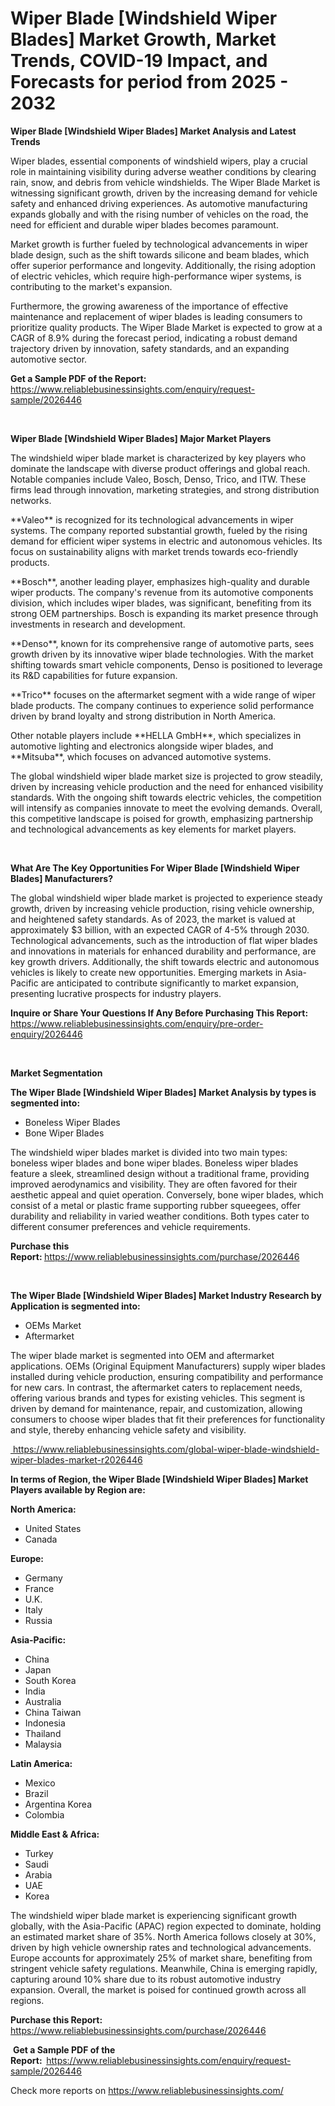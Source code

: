 <p><h1>Wiper Blade [Windshield Wiper Blades] Market Growth, Market Trends, COVID-19 Impact, and Forecasts for period from 2025 - 2032</h1></p><p><strong>Wiper Blade [Windshield Wiper Blades] Market Analysis and Latest Trends</strong></p>
<p><p>Wiper blades, essential components of windshield wipers, play a crucial role in maintaining visibility during adverse weather conditions by clearing rain, snow, and debris from vehicle windshields. The Wiper Blade Market is witnessing significant growth, driven by the increasing demand for vehicle safety and enhanced driving experiences. As automotive manufacturing expands globally and with the rising number of vehicles on the road, the need for efficient and durable wiper blades becomes paramount.</p><p>Market growth is further fueled by technological advancements in wiper blade design, such as the shift towards silicone and beam blades, which offer superior performance and longevity. Additionally, the rising adoption of electric vehicles, which require high-performance wiper systems, is contributing to the market's expansion.</p><p>Furthermore, the growing awareness of the importance of effective maintenance and replacement of wiper blades is leading consumers to prioritize quality products. The Wiper Blade Market is expected to grow at a CAGR of 8.9% during the forecast period, indicating a robust demand trajectory driven by innovation, safety standards, and an expanding automotive sector.</p></p>
<p><strong>Get a Sample PDF of the Report:&nbsp;</strong> <a href="https://www.reliablebusinessinsights.com/enquiry/request-sample/2026446?utm_campaign=3384&utm_medium=2&utm_source=Github&utm_content=ia&utm_term=30032025&utm_id=wiper-blade-windshield-wiper-blades">https://www.reliablebusinessinsights.com/enquiry/request-sample/2026446</a></p>
<p>&nbsp;</p>
<p><strong>Wiper Blade [Windshield Wiper Blades] Major Market Players</strong></p>
<p><p>The windshield wiper blade market is characterized by key players who dominate the landscape with diverse product offerings and global reach. Notable companies include Valeo, Bosch, Denso, Trico, and ITW. These firms lead through innovation, marketing strategies, and strong distribution networks.</p><p>**Valeo** is recognized for its technological advancements in wiper systems. The company reported substantial growth, fueled by the rising demand for efficient wiper systems in electric and autonomous vehicles. Its focus on sustainability aligns with market trends towards eco-friendly products.</p><p>**Bosch**, another leading player, emphasizes high-quality and durable wiper products. The company's revenue from its automotive components division, which includes wiper blades, was significant, benefiting from its strong OEM partnerships. Bosch is expanding its market presence through investments in research and development.</p><p>**Denso**, known for its comprehensive range of automotive parts, sees growth driven by its innovative wiper blade technologies. With the market shifting towards smart vehicle components, Denso is positioned to leverage its R&D capabilities for future expansion.</p><p>**Trico** focuses on the aftermarket segment with a wide range of wiper blade products. The company continues to experience solid performance driven by brand loyalty and strong distribution in North America. </p><p>Other notable players include **HELLA GmbH**, which specializes in automotive lighting and electronics alongside wiper blades, and **Mitsuba**, which focuses on advanced automotive systems. </p><p>The global windshield wiper blade market size is projected to grow steadily, driven by increasing vehicle production and the need for enhanced visibility standards. With the ongoing shift towards electric vehicles, the competition will intensify as companies innovate to meet the evolving demands. Overall, this competitive landscape is poised for growth, emphasizing partnership and technological advancements as key elements for market players.</p></p>
<p>&nbsp;</p>
<p><strong>What Are The Key Opportunities For Wiper Blade [Windshield Wiper Blades] Manufacturers?</strong></p>
<p><p>The global windshield wiper blade market is projected to experience steady growth, driven by increasing vehicle production, rising vehicle ownership, and heightened safety standards. As of 2023, the market is valued at approximately $3 billion, with an expected CAGR of 4-5% through 2030. Technological advancements, such as the introduction of flat wiper blades and innovations in materials for enhanced durability and performance, are key growth drivers. Additionally, the shift towards electric and autonomous vehicles is likely to create new opportunities. Emerging markets in Asia-Pacific are anticipated to contribute significantly to market expansion, presenting lucrative prospects for industry players.</p></p>
<p><strong>Inquire or Share Your Questions If Any Before Purchasing This Report:</strong> <a href="https://www.reliablebusinessinsights.com/enquiry/pre-order-enquiry/2026446?utm_campaign=3384&utm_medium=2&utm_source=Github&utm_content=ia&utm_term=30032025&utm_id=wiper-blade-windshield-wiper-blades">https://www.reliablebusinessinsights.com/enquiry/pre-order-enquiry/2026446</a></p>
<p>&nbsp;</p>
<p><strong>Market Segmentation</strong></p>
<p><strong>The Wiper Blade [Windshield Wiper Blades] Market Analysis by types is segmented into:</strong></p>
<p><ul><li>Boneless Wiper Blades</li><li>Bone Wiper Blades</li></ul></p>
<p><p>The windshield wiper blades market is divided into two main types: boneless wiper blades and bone wiper blades. Boneless wiper blades feature a sleek, streamlined design without a traditional frame, providing improved aerodynamics and visibility. They are often favored for their aesthetic appeal and quiet operation. Conversely, bone wiper blades, which consist of a metal or plastic frame supporting rubber squeegees, offer durability and reliability in varied weather conditions. Both types cater to different consumer preferences and vehicle requirements.</p></p>
<p><strong>Purchase this Report:&nbsp;</strong><a href="https://www.reliablebusinessinsights.com/purchase/2026446?utm_campaign=3384&utm_medium=2&utm_source=Github&utm_content=ia&utm_term=30032025&utm_id=wiper-blade-windshield-wiper-blades">https://www.reliablebusinessinsights.com/purchase/2026446</a></p>
<p>&nbsp;</p>
<p><strong>The Wiper Blade [Windshield Wiper Blades] Market Industry Research by Application is segmented into:</strong></p>
<p><ul><li>OEMs Market</li><li>Aftermarket</li></ul></p>
<p><p>The wiper blade market is segmented into OEM and aftermarket applications. OEMs (Original Equipment Manufacturers) supply wiper blades installed during vehicle production, ensuring compatibility and performance for new cars. In contrast, the aftermarket caters to replacement needs, offering various brands and types for existing vehicles. This segment is driven by demand for maintenance, repair, and customization, allowing consumers to choose wiper blades that fit their preferences for functionality and style, thereby enhancing vehicle safety and visibility.</p></p>
<p><a href="https://www.reliablebusinessinsights.com/global-wiper-blade-windshield-wiper-blades-market-r2026446?utm_campaign=3384&utm_medium=2&utm_source=Github&utm_content=ia&utm_term=30032025&utm_id=wiper-blade-windshield-wiper-blades">&nbsp;https://www.reliablebusinessinsights.com/global-wiper-blade-windshield-wiper-blades-market-r2026446</a></p>
<p><strong>In terms of Region, the Wiper Blade [Windshield Wiper Blades] Market Players available by Region are:</strong></p>
<p>
    <p> <strong> North America: </strong>
        <ul>
            <li>United States</li>
            <li>Canada</li>
        </ul>
        </p> 
    <p> <strong> Europe: </strong>
        <ul>
            <li>Germany</li>
            <li>France</li>
            <li>U.K.</li>
            <li>Italy</li>
            <li>Russia</li>
        </ul>
        </p> 
    <p> <strong> Asia-Pacific: </strong>
        <ul>
            <li>China</li>
            <li>Japan</li>
            <li>South Korea</li>
            <li>India</li>
            <li>Australia</li>
            <li>China Taiwan</li>
            <li>Indonesia</li>
            <li>Thailand</li>
            <li>Malaysia</li>
        </ul>
        </p> 
    <p> <strong> Latin America: </strong>
        <ul>
            <li>Mexico</li>
            <li>Brazil</li>
            <li>Argentina Korea</li>
            <li>Colombia</li>
        </ul>
        </p> 
    <p> <strong> Middle East & Africa: </strong>
        <ul>
            <li>Turkey</li>
            <li>Saudi</li>
            <li>Arabia</li>
            <li>UAE</li>
            <li>Korea</li>
        </ul>
    </p>
    </p>
<p><p>The windshield wiper blade market is experiencing significant growth globally, with the Asia-Pacific (APAC) region expected to dominate, holding an estimated market share of 35%. North America follows closely at 30%, driven by high vehicle ownership rates and technological advancements. Europe accounts for approximately 25% of market share, benefiting from stringent vehicle safety regulations. Meanwhile, China is emerging rapidly, capturing around 10% share due to its robust automotive industry expansion. Overall, the market is poised for continued growth across all regions.</p></p>
<p><strong>Purchase this Report: </strong><a href="https://www.reliablebusinessinsights.com/purchase/2026446?utm_campaign=3384&utm_medium=2&utm_source=Github&utm_content=ia&utm_term=30032025&utm_id=wiper-blade-windshield-wiper-blades">https://www.reliablebusinessinsights.com/purchase/2026446</a></p>
<p>&nbsp;<strong>Get a Sample PDF of the Report:&nbsp;&nbsp;</strong><a href="https://www.reliablebusinessinsights.com/enquiry/request-sample/2026446?utm_campaign=3384&utm_medium=2&utm_source=Github&utm_content=ia&utm_term=30032025&utm_id=wiper-blade-windshield-wiper-blades">https://www.reliablebusinessinsights.com/enquiry/request-sample/2026446</a></p>
<p><strong></strong></p>
<p>Check more reports on <a href="https://www.reliablebusinessinsights.com/?utm_campaign=3384&utm_medium=2&utm_source=Github&utm_content=ia&utm_term=30032025&utm_id=wiper-blade-windshield-wiper-blades">https://www.reliablebusinessinsights.com/</a></p>